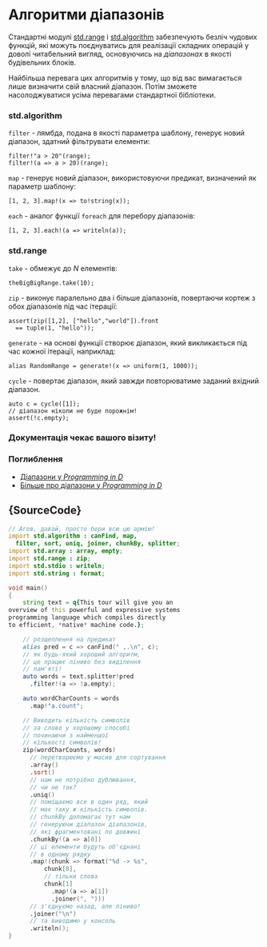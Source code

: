 # Алгоритми діапазонів

Стандартні модулі [std.range](http://dlang.org/phobos/std_range.html) і
[std.algorithm](http://dlang.org/phobos/std_algorithm.html) забезпечують
безліч чудових функцій, які можуть поєднуватись для реалізації складних
операцій у доволі читабельний вигляд, основуючись на *діапазонах* в
якості будівельних блоків.

Найбільша перевага цих алгоритмів у тому, що від вас вимагається лише
визначити свій власний діапазон. Потім зможете насолоджуватися усіма
перевагами стандартної бібліотеки.

### std.algorithm

`filter` - лямбда, подана в якості параметра шаблону, генерує новий
діапазон, здатний фільтрувати елементи:

    filter!"a > 20"(range);
    filter!(a => a > 20)(range);

`map` - генерує новий діапазон, використовуючи предикат, визначений як
параметр шаблону:

    [1, 2, 3].map!(x => to!string(x));

`each` - аналог функції `foreach` для перебору діапазонів:

    [1, 2, 3].each!(a => writeln(a));

### std.range

`take` - обмежує до *N* елементів:

    theBigBigRange.take(10);

`zip` - виконує паралельно два і більше діапазонів, повертаючи кортеж
з обох діапазонів під час ітерації:

    assert(zip([1,2], ["hello","world"]).front
      == tuple(1, "hello"));

`generate` - на основі функції створює діапазон,
який викликається під час кожної ітерації, наприклад:

    alias RandomRange = generate!(x => uniform(1, 1000));

`cycle` - повертає діапазон, який завжди повторюватиме заданий вхідний
діапазон.

    auto c = cycle([1]);
    // діапазон ніколи не буде порожнім!
    assert(!c.empty);

### Документація чекає вашого візиту!


### Поглиблення

- [Діапазони у _Programming in D_](http://ddili.org/ders/d.en/ranges.html)
- [Більше про діапазони у _Programming in D_](http://ddili.org/ders/d.en/ranges_more.html)

## {SourceCode}

```d
// Агов, давай, просто бери всю цю армію!
import std.algorithm : canFind, map,
  filter, sort, uniq, joiner, chunkBy, splitter;
import std.array : array, empty;
import std.range : zip;
import std.stdio : writeln;
import std.string : format;

void main()
{
    string text = q{This tour will give you an
overview of this powerful and expressive systems
programming language which compiles directly
to efficient, *native* machine code.};

    // розщеплення на предикат
    alias pred = c => canFind(" ,.\n", c);
    // як будь-який хороший алгоритм,
    // це працює ліниво без виділення
    // пам'яті!
    auto words = text.splitter!pred
      .filter!(a => !a.empty);

    auto wordCharCounts = words
      .map!"a.count";

	// Виводить кількість символів
    // за слово у хорошому способі
    // починаючи з найменшої
    // кількості символів!
    zip(wordCharCounts, words)
      // перетворюємо у масив для сортування
      .array()
      .sort()
      // нам не потрібно дублювання,
      // чи не так?
      .uniq()
      // поміщаємо все в один ряд, який
      // має таку ж кількість символів.
      // chunkBy допомагає тут нам
      // генеруючи діапазон діапазонів,
      // які фрагментовані по довжині
      .chunkBy!(a => a[0])
      // ці елементи будуть об'єднані
      // в одному рядку
      .map!(chunk => format("%d -> %s",
          chunk[0],
          // тільки слова
          chunk[1]
            .map!(a => a[1])
            .joiner(", ")))
      // з'єднуємо назад, але ліниво!
      .joiner("\n")
      // та виводимо у консоль
      .writeln();
}
```
